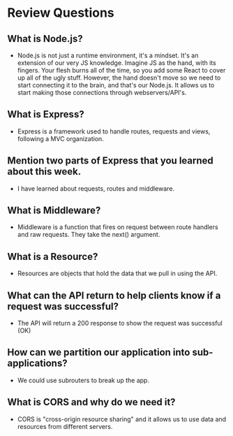 # Review Questions

## What is Node.js?

* Node.js is not just a runtime environment, it's a mindset. It's an extension of our very JS knowledge. Imagine JS as the hand, with its fingers. Your flesh burns all of the time, so you add some React to cover up all of the ugly stuff. However, the hand doesn't move so we need to start connecting it to the brain, and that's our Node.js. It allows us to start making those connections through webservers/API's.

## What is Express?

* Express is a framework used to handle routes, requests and views, following a MVC organization.

## Mention two parts of Express that you learned about this week.

* I have learned about requests, routes and middleware.

## What is Middleware?

* Middleware is a function that fires on request between route handlers and raw requests. They take the next() argument.

## What is a Resource?

* Resources are objects that hold the data that we pull in using the API.

## What can the API return to help clients know if a request was successful?

* The API will return a 200 response to show the request was successful (OK)

## How can we partition our application into sub-applications?

* We could use subrouters to break up the app.

## What is CORS and why do we need it?

* CORS is "cross-origin resource sharing" and it allows us to use data and resources from different servers.
